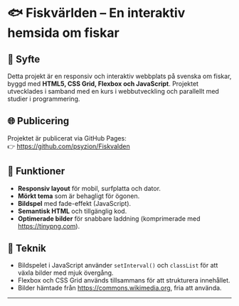 # 🐟 Fiskvärlden – En interaktiv hemsida om fiskar


## 🎯 Syfte

Detta projekt är en responsiv och interaktiv webbplats på svenska om fiskar, byggd med **HTML5, CSS Grid, Flexbox och JavaScript**. Projektet utvecklades i samband med en kurs i webbutveckling och parallellt med studier i programmering.

## 🌐 Publicering

Projektet är publicerat via GitHub Pages:  
👉 https://github.com/psyzion/Fiskvalden

## 🔧 Funktioner

- **Responsiv layout** för mobil, surfplatta och dator.
- **Mörkt tema** som är behagligt för ögonen.
- **Bildspel** med fade-effekt (JavaScript).
- **Semantisk HTML** och tillgänglig kod.
- **Optimerade bilder** för snabbare laddning (komprimerade med https://tinypng.com).

## 🧠 Teknik

- Bildspelet i JavaScript använder `setInterval()` och `classList` för att växla bilder med mjuk övergång.
- Flexbox och CSS Grid används tillsammans för att strukturera innehållet.
- Bilder hämtade från https://commons.wikimedia.org, fria att använda.



---

